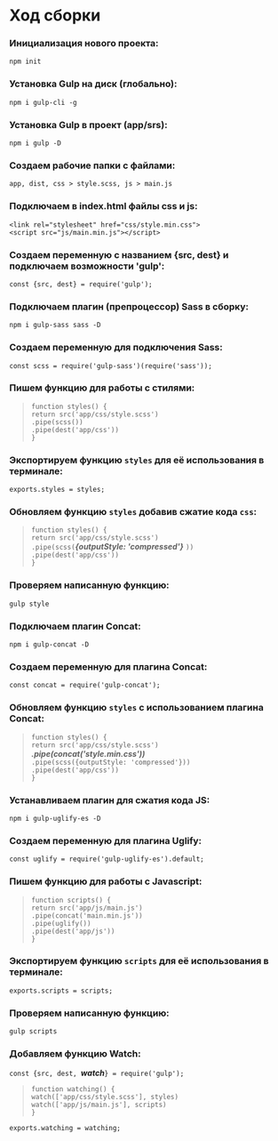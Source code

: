 # Ход сборки  
### Инициализация нового проекта:  
`npm init`
### Установка Gulp на диск (глобально):  
`npm i gulp-cli -g`
### Установка Gulp в проект (app/srs):  
`npm i gulp -D`
### Создаем рабочие папки с файлами:  
`app, dist, css > style.scss, js > main.js`
### Подключаем в index.html файлы css и js:  
`<link rel="stylesheet" href="css/style.min.css">`  
`<script src="js/main.min.js"></script>`
### Создаем переменную с названием {src, dest} и подключаем возможности 'gulp':  
`const {src, dest} = require('gulp');`
### Подключаем плагин (препроцессор) Sass в сборку:  
`npm i gulp-sass sass -D`
### Создаем переменную для подключения Sass:  
`const scss = require('gulp-sass')(require('sass'));`
### Пишем функцию для работы с стилями:
>`function styles() {`  
`return src('app/css/style.scss')`  
`.pipe(scss())`  
`.pipe(dest('app/css'))`  
`}`
### Экспортируем функцию `styles` для её использования в терминале:  
`exports.styles = styles;`
### Обновляем функцию `styles` добавив сжатие кода `css`:
>`function styles() {`  
`return src('app/css/style.scss')`  
`.pipe(scss(`***{outputStyle: 'compressed'}***  `))`  
`.pipe(dest('app/css'))`  
`}`
### Проверяем написанную функцию:  
`gulp style`
### Подключаем плагин Concat:  
`npm i gulp-concat -D`
### Создаем переменную для плагина Concat:  
`const concat = require('gulp-concat');`
### Обновляем функцию `styles` с использованием плагина Concat:
>`function styles() {`  
`return src('app/css/style.scss')`  
***.pipe(concat('style.min.css'))***  
`.pipe(scss({outputStyle: 'compressed'}))`  
`.pipe(dest('app/css'))`  
`}`
### Устанавливаем плагин для сжатия кода JS:  
`npm i gulp-uglify-es -D`
### Создаем переменную для плагина Uglify:  
`const uglify = require('gulp-uglify-es').default;`
### Пишем функцию для работы с Javascript:
>`function scripts() {`  
`return src('app/js/main.js')`  
`.pipe(concat('main.min.js'))`  
`.pipe(uglify())`  
`.pipe(dest('app/js'))`  
`}`
### Экспортируем функцию `scripts` для её использования в терминале:  
`exports.scripts = scripts;`
### Проверяем написанную функцию:  
`gulp scripts`
### Добавляем функцию Watch:  
`const {src, dest, `***watch***`} = require('gulp');`  
>`function watching() {`  
  `watch(['app/css/style.scss'], styles)`  
  `watch(['app/js/main.js'], scripts)`  
`}`  

`exports.watching = watching;`